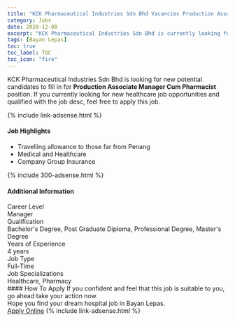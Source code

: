 ```yaml
---
title: "KCK Pharmaceutical Industries Sdn Bhd Vacancies Production Associate  Manager Cum Pharmacist" 
category: Jobs 
date: 2020-12-08 
excerpt: "KCK Pharmaceutical Industries Sdn Bhd is currently looking for suitable person to fill in the Production Associate  Manager Cum Pharmacist which positioned at Bayan Lepas" 
tags: [Bayan Lepas] 
toc: true 
toc_label: TOC 
toc_icon: "fire" 
--- 
```


<p>KCK Pharmaceutical Industries Sdn Bhd is looking for new potential candidates to fill in for <b>Production Associate  Manager Cum Pharmacist</b> position. If you currently looking for new healthcare job opportunities and qualified with the job desc, feel free to apply this job.
</p>{% include link-adsense.html %} 
<div><div><div><h4>Job Highlights</h4></div></div><div><ul><li><div><div><div><div></div></div></div><div><span>Travelling allowance to those far from Penang</span></div></div></li><li><div><div><div><div></div></div></div><div><span>Medical and Healthcare</span></div></div></li><li><div><div><div><div></div></div></div><div><span>Company Group Insurance</span></div></div></li></ul></div></div> 
{% include 300-adsense.html %} 
<div><div><div><h4>Additional Information</h4></div></div><div><div><div><div><div><div><div><div><span>Career Level</span></div></div><div><span>Manager</span></div></div></div></div><div><div><div><div><div><span>Qualification</span></div></div><div><span>Bachelor's Degree, Post Graduate Diploma, Professional Degree, Master's Degree</span></div></div></div></div><div><div><div><div><div><span>Years of Experience</span></div></div><div><span>4 years</span></div></div></div></div><div><div><div><div><div><span>Job Type</span></div></div><div><span>Full-Time</span></div></div></div></div><div><div><div><div><div><span>Job Specializations</span></div></div><div><span>Healthcare, Pharmacy</span></div></div></div></div></div></div></div></div> 
#### How To Apply 
If you confident and feel that this job is suitable to you, go ahead take your action now. <br/> 
Hope you find your dream hospital job in Bayan Lepas. <br/> 
<a href="https://www.jobstreet.com.my/en/job/production-associate-manager-cum-pharmacist-4435473?jobId=jobstreet-my-job-4435473&sectionRank=7&token=0~36fee318-d726-4516-9aa5-850339418dae&fr=SRP%20View%20In%20New%20Ta" class="btn btn--warning" target="_blank" rel="nofollow noopenner">Apply Online</a> 
{% include link-adsense.html %} 